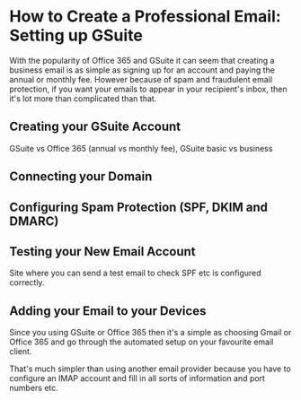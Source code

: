 # How to Create a Professional Email: Setting up GSuite

With the popularity of Office 365 and GSuite it can seem that creating a business email is as simple as signing up for an account and paying the annual or monthly fee. However because of spam and fraudulent email protection, if you want your emails to appear in your recipient's inbox, then it's lot more than complicated than that.


## Creating your GSuite Account

GSuite vs Office 365 (annual vs monthly fee), GSuite basic vs business 

## Connecting your Domain

## Configuring Spam Protection (SPF, DKIM and DMARC)

## Testing your New Email Account

Site where you can send a test email to check SPF etc is configured correctly.


## Adding your Email to your Devices

Since you using GSuite or Office 365 then it's a simple as choosing Gmail or Office 365 and go through the automated setup on your favourite email client. 

That's much simpler than using another email provider because you have to configure an IMAP account and fill in all sorts of information and port numbers etc.